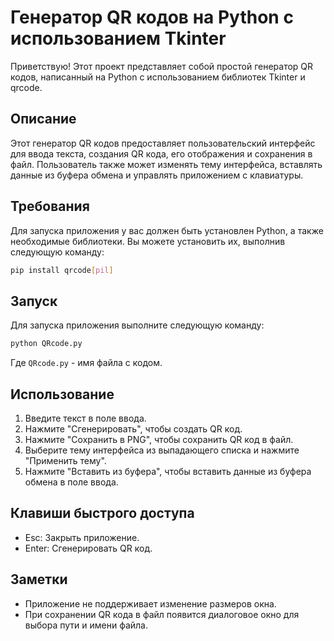 # Генератор QR кодов на Python с использованием Tkinter

Приветствую! Этот проект представляет собой простой генератор QR кодов, написанный на Python с использованием библиотек Tkinter и qrcode.

## Описание

Этот генератор QR кодов предоставляет пользовательский интерфейс для ввода текста, создания QR кода, его отображения и сохранения в файл. Пользователь также может изменять тему интерфейса, вставлять данные из буфера обмена и управлять приложением с клавиатуры.

## Требования

Для запуска приложения у вас должен быть установлен Python, а также необходимые библиотеки. Вы можете установить их, выполнив следующую команду:

```bash
pip install qrcode[pil]
```

## Запуск

Для запуска приложения выполните следующую команду:

```bash
python QRcode.py
```

Где `QRcode.py` - имя файла с кодом.

## Использование

1. Введите текст в поле ввода.
2. Нажмите "Сгенерировать", чтобы создать QR код.
3. Нажмите "Сохранить в PNG", чтобы сохранить QR код в файл.
4. Выберите тему интерфейса из выпадающего списка и нажмите "Применить тему".
5. Нажмите "Вставить из буфера", чтобы вставить данные из буфера обмена в поле ввода.

## Клавиши быстрого доступа

- Esc: Закрыть приложение.
- Enter: Сгенерировать QR код.

## Заметки

- Приложение не поддерживает изменение размеров окна.
- При сохранении QR кода в файл появится диалоговое окно для выбора пути и имени файла.
